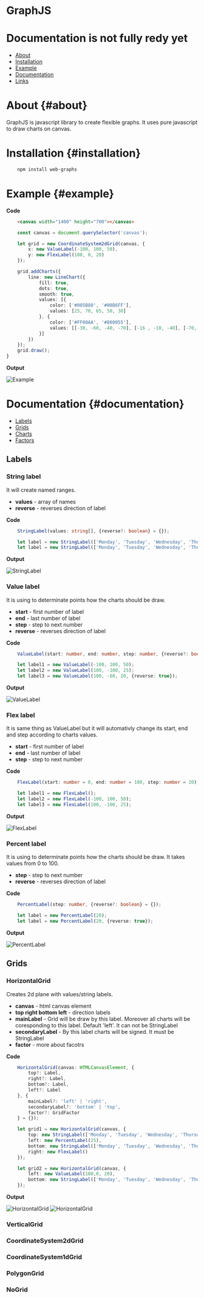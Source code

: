 # GraphJS
# Documentation is not fully redy yet

* [About](#about)
* [Installation](#installation)
* [Example](#example)
* [Documentation](#documentation)
* [Links](#)

# About {#about}

GraphJS is javascript library to create flexible graphs. It uses pure javascript to draw charts on canvas.

# Installation {#installation}

```bash
    npm install web-graphs
```

# Example {#example}

**Code**

```HTML
    <canvas width="1400" height="700"></canvas>
```

```typescript
    const canvas = document.querySelector('canvas');

    let grid = new CoordinateSystem2dGrid(canvas, {
        x: new ValueLabel(-100, 100, 50),
        y: new FlexLabel(100, 0, 20)
    });

    grid.addCharts({
        line: new LineChart({
            fill: true,
            dots: true,
            smooth: true,
            values: [{
                color: ['#005B80', '#00B6FF'],
                values: [25, 70, 65, 50, 30]
            }, {
                color: ['#FF00AA', '#800055'],
                values: [[-30, -60, -40, -70], [-16 , -10, -40], [-70, -65, -65, -100, -90], [-70, -75, -85], -70]
            }]
        })
    });
    grid.draw();
}
```

**Output**

![Example](./img/example.png)

# Documentation {#documentation}


* [Labels](#)
* [Grids](#)
* [Charts](#)
* [Factors](#)

## Labels

### **String label**
It will create named ranges.

* **values** - array of names
* **reverse** - reverses direction of label

**Code**
```typescript
    StringLabel(values: string[], {reverse?: boolean} = {});

    let label = new StringLabel(['Monday', 'Tuesday', 'Wednesday', 'Thursday', 'Friday', 'Saturday', 'Sunday']);
    let label = new StringLabel(['Monday', 'Tuesday', 'Wednesday', 'Thursday', 'Friday', 'Saturday', 'Sunday'], {reverse: true});
```

**Output**

![StringLabel](./img/string-label.png)

### **Value label**
It is using to determinate points how the charts should be draw.

* **start** - first number of label
* **end** - last number of label
* **step** - step to next number
* **reverse** - reverses direction of label

**Code**
```typescript
    ValueLabel(start: number, end: number, step: number, {reverse?: boolean} = {});

    let label1 = new ValueLabel(-100, 100, 50);
    let label2 = new ValueLabel(100, -100, 25);
    let label3 = new ValueLabel(100, -80, 20, {reverse: true});
```

**Output**

![ValueLabel](./img/value-label.png)

### **Flex label**
It is same thing as ValueLabel but it will automativly change its start, end and step according to charts values.

* **start** - first number of label
* **end** - last number of label
* **step** - step to next number

**Code**
```typescript
    FlexLabel(start: number = 0, end: number = 100, step: number = 20);

    let label1 = new FlexLabel();
    let label2 = new FlexLabel(-100, 100, 50);
    let label3 = new FlexLabel(100, -100, 25);
```

**Output**

![FlexLabel](./img/value-label.png)

### **Percent label**
It is using to determinate points how the charts should be draw. It takes values from 0 to 100.

* **step** - step to next number
* **reverse** - reverses direction of label

**Code**
```typescript
    PercentLabel(step: number, {reverse?: boolean} = {});

    let label = new PercentLabel(20);
    let label = new PercentLabel(20, {reverse: true});
```

**Output**

![PercentLabel](./img/percent-label.png)

## Grids

### HorizontalGrid

Creates 2d plane with values/string labels.

* **canvas** - html canvas element
* **top right bottom left** - direction labels
* **mainLabel** - Grid will be draw by this label. Moreover all charts will be coresponding to this label. Default 'left'. It can not be StringLabel
* **secondaryLabel** - By this label charts will be signed. It must be StringLabel
* **factor** - <a>more about facotrs</a>

**Code**
```typescript
    HorizontalGrid(canvas: HTMLCanvasElement, {
        top?: Label,
        right?: Label,
        bottom?: Label,
        left?: Label
    }, {
        mainLabel?: 'left' | 'right',
        secondaryLabel?: 'bottom' | 'top',
        factor?: GridFactor
    } = {});

    let grid1 = new HorizontalGrid(canvas, {
        top: new StringLabel(['Monday', 'Tuesday', 'Wednesday', 'Thursday', 'Friday', 'Saturday', 'Sunday'], {reverse: true}),
        left: new PercentLabel(25),
        bottom: new StringLabel(['Monday', 'Tuesday', 'Wednesday', 'Thursday', 'Friday', 'Saturday', 'Sunday']),
        right: new FlexLabel()
    });

    let grid2 = new HorizontalGrid(canvas, {
        left: new ValueLabel(100,0, 20),
        bottom: new StringLabel(['Monday', 'Tuesday', 'Wednesday', 'Thursday', 'Friday', 'Saturday', 'Sunday']),
    });
```

**Output**

<!-- <section class="img-box"> -->
![HorizontalGrid](./img/horizontal-grid1.png)
![HorizontalGrid](./img/horizontal-grid2.png)
<!-- </section> -->
### VerticalGrid
### CoordinateSystem2dGrid
### CoordinateSystem1dGrid
### PolygonGrid
### NoGrid 